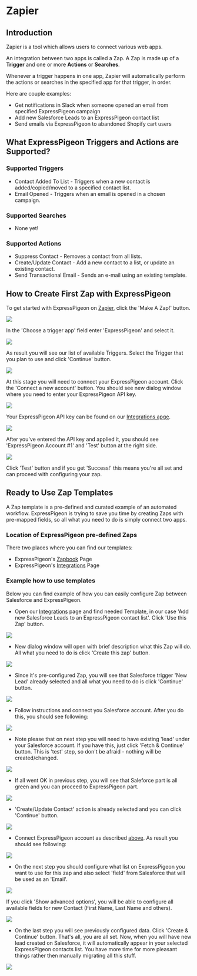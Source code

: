 # Zapier

## Introduction

Zapier is a tool which allows users to connect various web apps.

An integration between two apps is called a Zap. A Zap is made up of a **Trigger** and one or more **Actions** or **Searches**.

Whenever a trigger happens in one app, Zapier will automatically perform the actions or searches in the specified app for that trigger, in order.

Here are couple examples:

* Get notifications in Slack when someone opened an email from specified ExpressPigeon campaign
* Add new Salesforce Leads to an ExpressPigeon contact list
* Send emails via ExpressPigeon to abandoned Shopify cart users

## What ExpressPigeon Triggers and Actions are Supported?

### Supported Triggers

* Contact Added To List - Triggers when a new contact is added/copied/moved to a specified contact list.
* Email Opened - Triggers when an email is opened in a chosen campaign.

### Supported Searches

* None yet!

### Supported Actions

* Suppress Contact - Removes a contact from all lists.
* Create/Update Contact - Add a new contact to a list, or update an existing contact.
* Send Transactional Email - Sends an e-mail using an existing template.

## How to Create First Zap with ExpressPigeon

To get started with ExpressPigeon on [Zapier](https://zapier.com), click the 'Make A Zap!' button.

![](images/zapier/zap_1.png)

In the 'Choose a trigger app' field enter 'ExpressPigeon' and select it.

![](images/zapier/zap_2.png)

As result you will see our list of available Triggers. Select the Trigger that you plan to use and click 'Continue' button.

![](images/zapier/zap_3.png)

At this stage you will need to connect your ExpressPigeon account. Click the 'Connect a new account' button. You should see new dialog window where you need to enter your ExpressPigeon API key.

![](images/zapier/zap_4.png)

Your ExpressPigeon API key can be found on our [Integrations apge](https://expresspigeon.com/settings/integrations).

![](images/zapier/zap_5.png)

After you've entered the API key and applied it, you should see 'ExpressPigeon Account #1' and 'Test' button at the right side.

![](images/zapier/zap_6.png)

Click 'Test' button and if you get 'Success!' this means you're all set and can proceed with configuring your zap.

## Ready to Use Zap Templates

A Zap template is a pre-defined and curated example of an automated workflow. ExpressPigeon is trying to save you time by creating Zaps with pre-mapped fields, so all what you need to do is simply connect two apps. 

### Location of ExpressPigeon pre-defined Zaps

There two places where you can find our templates:

* ExpressPigeon's [Zapbook](https://zapier.com/zapbook/expresspigeon/) Page
* ExpressPigeon's [Integrations](https://expresspigeon.com/integrations) Page

### Example how to use templates

Below you can find example of how you can easily configure Zap between Salesforce and ExpressPigeon.

- Open our [Integrations](https://expresspigeon.com/integrations) page and find needed Template, in our case 'Add new Salesforce Leads to an ExpressPigeon contact list'. Click 'Use this Zap' button.


![](images/zapier/zap_7.png)

- New dialog window will open with brief description what this Zap will do. All what you need to do is click 'Create this zap' button.

![](images/zapier/zap_8.png)

- Since it's pre-configured Zap, you will see that Salesforce trigger 'New Lead' already selected and all what you need to do is click 'Continue' button.

![](images/zapier/zap_9.png)

- Follow instructions and connect you Salesforce account. After you do this, you should see following:

![](images/zapier/zap_10.png)

- Note please that on next step you will need to have existing 'lead' under your Salesforce account. If you have this, just click 'Fetch & Continue' button. This is 'test' step, so don't be afraid - nothing will be created/changed.

![](images/zapier/zap_11.png)

- If all went OK in previous step, you will see that Saleforce part is all green and you can proceed to ExpressPigeon part.

![](images/zapier/zap_12.png)

- 'Create/Update Contact' action is already selected and you can click 'Continue' button.

![](images/zapier/zap_13.png)

- Connect ExpressPigeon account as described [above](#how-to-create-first-zap-with-expressPigeon). As result you should see following:

![](images/zapier/zap_14.png)

- On the next step you should configure what list on ExpressPigeon you want to use for this zap and also select 'field' from Salesforce that will be used as an 'Email'.

![](images/zapier/zap_15.png)

If you click 'Show advanced options', you will be able to configure all available fields for new Contact (First Name, Last Name and others).

![](images/zapier/zap_16.png)

- On the last step you will see previously configured data. Click 'Create & Continue' button. That's all, you are all set. Now, when you will have new lead created on Salesforce, it will automatically appear in your selected ExpressPigeon contacts list. You have more time for more pleasant things rather then manually migrating all this stuff.

![](images/zapier/zap_17.png)


